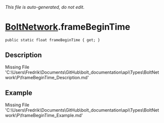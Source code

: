*This file is auto-generated, do not edit.*

# [BoltNetwork](Types/BoltNetwork.md).frameBeginTime
`public static float frameBeginTime { get; }`
## Description
Missing File 'C:\Users\Fredrik\Documents\GitHub\bolt_documentation\api\Types\BoltNetwork\P\frameBeginTime_Description.md'
## Example
Missing File 'C:\Users\Fredrik\Documents\GitHub\bolt_documentation\api\Types\BoltNetwork\P\frameBeginTime_Example.md'
